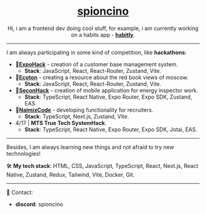 <div align='center'>
  <h1>
    <a href='https://github.com/spioncino'>
        spioncino
    </a>
  </h1>
  <p>
    Hi, i am a frontend dev doing cool stuff, for example, i am currently working on a habits app - <b><a href='https://github.com/spioncino/habitly'>habitly</a></b>.
  </p>
</div>

---

I am always participating in some kind of competition, like **hackathons**:
- 🥈[**ExpoHack**](https://xn--80atboel4a0d.xn--p1ai/) - creation of a customer base management system.
  - **Stack**: JavaScript, React, React-Router, Zustand, Vite.
- 🥈[**Ecoton**](https://green-code-moscow.ru/) - creating a resource about the red book views of moscow.
  - **Stack**: JavaScript, React, React-Router, Zustand, Vite.
- 🥈[**SeconHack**](https://secon.ru/novosti/secon-hakaton/) - creation of mobile application for energy inspector work.
  - **Stack**: TypeScript, React Native, Expo Router, Expo SDK, Zustand, EAS. 
- 🥉[**NaimixCode**](https://naimixcode.ru/) - developing functionality for recruiters.
  - **Stack**: TypeScript, Next.js, Zustand, Vite.
- 4/17 | **MTS True Tech SystemHack**.
  - **Stack**: TypeScript, React Native, Expo Router, Expo SDK, Jotai, EAS.

---

Besides, I am always learning new things and not afraid to try new technologies!

🛠️ **My tech stack**: HTML, CSS, JavaScript, TypeScript, React, Next.js, React Native, Zustand, Redux, Tailwind, Vite, Docker, Git.

--- 

📨 Contact:
- **discord**: spioncino
